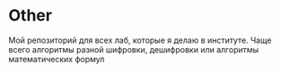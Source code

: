 # Other
 Мой репозиторий для всех лаб, которые я делаю в институте. Чаще всего алгоритмы разной шифровки, дешифровки или алгоритмы математических формул
